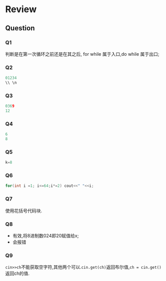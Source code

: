 <!--
 * @Date: 2021-12-02 20:02:17
 * @LastEditors: Chromium Tungsten
 * @LastEditTime: 2021-12-02 22:56:42
 * @Description: None
-->

# Review

## Question

### Q1

判断是在第一次循环之前还是在其之后, for while 属于入口,do while 属于出口;

### Q2

```c
01234
\\ \n
```

### Q3

```c
0369
12
```

### Q4

```c
6
8

```

### Q5

```c
k=8

```

### Q6

```C++
for(int i =1; i<=64;i*=2) cout<<" "<<i;
```

### Q7

使用花括号代码块.

### Q8

- 有效,将8进制数024即20赋值给x;
- 会报错
  
### Q9

`cin>>ch`不能获取空字符,其他两个可以.`cin.get(ch)`返回布尔值,`ch = cin.get()`返回ch的值.
